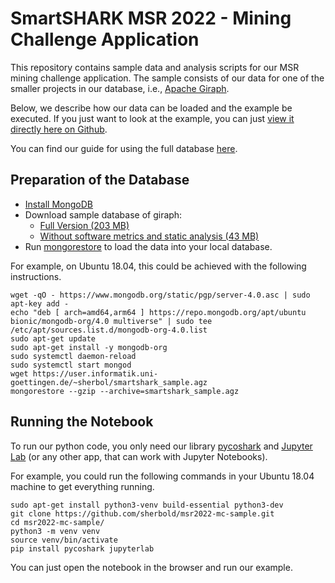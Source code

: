 # SmartSHARK MSR 2022 - Mining Challenge Application

This repository contains sample data and analysis scripts for our MSR mining challenge application. The sample consists of our data for one of the smaller projects in our database, i.e., [Apache Giraph](https://giraph.apache.org/).

Below, we describe how our data can be loaded and the example be executed. If you just want to look at the example, you can just [view it directly here on Github](https://github.com/sherbold/msr2022-mc-sample/blob/master/MSR-MC2022-Sample.ipynb). 

You can find our guide for using the full database [here](https://github.com/smartshark/usage-examples).

## Preparation of the Database

- [Install MongoDB](https://docs.mongodb.com/manual/installation/#install-mongodb)
- Download sample database of giraph:
  - [Full Version (203 MB)](https://user.informatik.uni-goettingen.de/~sherbol/smartshark_sample.agz)
  - [Without software metrics and static analysis (43 MB)](https://user.informatik.uni-goettingen.de/~sherbol/smartshark_sample_small.agz)
- Run [mongorestore](https://docs.mongodb.com/database-tools/mongorestore/) to load the data into your local database.

For example, on Ubuntu 18.04, this could be achieved with the following instructions. 

```
wget -qO - https://www.mongodb.org/static/pgp/server-4.0.asc | sudo apt-key add -
echo "deb [ arch=amd64,arm64 ] https://repo.mongodb.org/apt/ubuntu bionic/mongodb-org/4.0 multiverse" | sudo tee /etc/apt/sources.list.d/mongodb-org-4.0.list
sudo apt-get update
sudo apt-get install -y mongodb-org
sudo systemctl daemon-reload
sudo systemctl start mongod
wget https://user.informatik.uni-goettingen.de/~sherbol/smartshark_sample.agz
mongorestore --gzip --archive=smartshark_sample.agz
```

## Running the Notebook

To run our python code, you only need our library [pycoshark](https://github.com/smartshark/pycoSHARK) and [Jupyter Lab](https://jupyter.org/install) (or any other app, that can work with Jupyter Notebooks). 

For example, you could run the following commands in your Ubuntu 18.04 machine to get everything running.

```
sudo apt-get install python3-venv build-essential python3-dev
git clone https://github.com/sherbold/msr2022-mc-sample.git
cd msr2022-mc-sample/
python3 -m venv venv
source venv/bin/activate
pip install pycoshark jupyterlab
```

You can just open the notebook in the browser and run our example.
